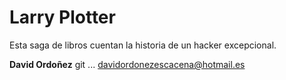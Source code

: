 # Larry Plotter

Esta saga de libros cuentan la historia de un hacker excepcional.

**David Ordoñez** git ...
davidordonezescacena@hotmail.es
